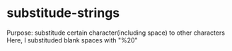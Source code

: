 # substitude-strings
Purpose: substitude certain character(including space) to other characters 
		 Here, I substituded blank spaces with "%20"
		 